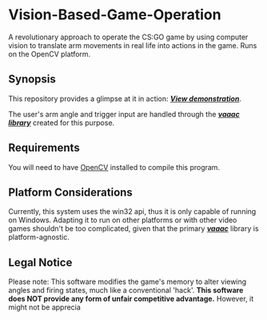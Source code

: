 # Vision-Based-Game-Operation

A revolutionary approach to operate the CS:GO game by using computer vision to translate arm movements in real life into actions in the game. Runs on the OpenCV platform.

## Synopsis

This repository provides a glimpse at it in action: [_**View demonstration**_](https://youtu.be/YiGEf9hP55E).

The user's arm angle and trigger input are handled through the [**_vaaac library_**](https://github.com/alkynee/vaaac) created for this purpose.

## Requirements

You will need to have [OpenCV](https://opencv.org/) installed to compile this program.

## Platform Considerations

Currently, this system uses the win32 api, thus it is only capable of running on Windows. Adapting it to run on other platforms or with other video games shouldn't be too complicated, given that the primary [__*vaaac*__](https://github.com/alkynee/vaaac) library is platform-agnostic.

## Legal Notice

Please note: This software modifies the game's memory to alter viewing angles and firing states, much like a conventional 'hack'. __This software does NOT provide any form of unfair competitive advantage.__ However, it might not be apprecia
